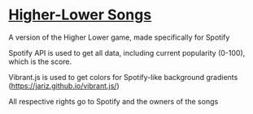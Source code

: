 # [Higher-Lower Songs](https://pjpuzzler.github.io/higher-lower-songs/)

A version of the Higher Lower game, made specifically for Spotify  

Spotify API is used to get all data, including current popularity (0-100), which is the score.

Vibrant.js is used to get colors for Spotify-like background gradients (https://jariz.github.io/vibrant.js/)

All respective rights go to Spotify and the owners of the songs
